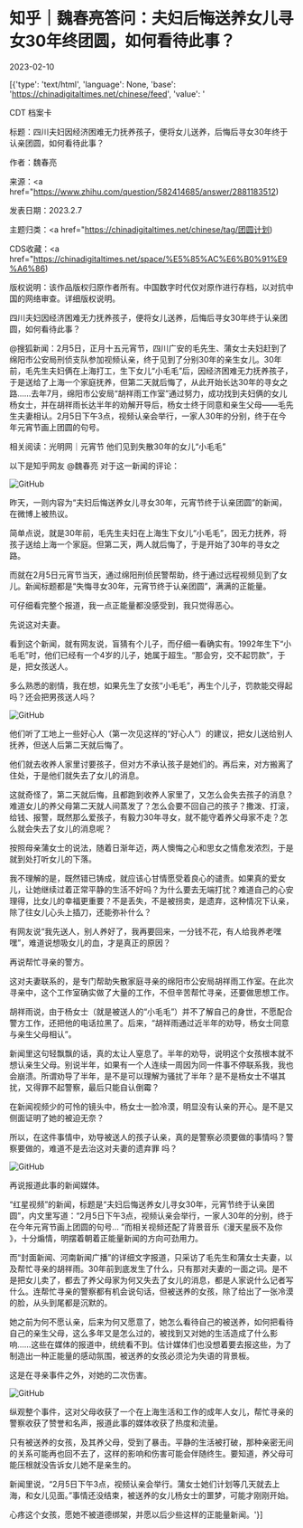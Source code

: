 # 知乎｜魏春亮答问：夫妇后悔送养女儿寻女30年终团圆，如何看待此事？

2023-02-10

[{'type': 'text/html', 'language': None, 'base': 'https://chinadigitaltimes.net/chinese/feed', 'value': '

CDT 档案卡

标题：四川夫妇因经济困难无力抚养孩子，便将女儿送养，后悔后寻女30年终于认亲团圆，如何看待此事？

作者：魏春亮

来源：<a href="https://www.zhihu.com/question/582414685/answer/2881183512)

发表日期：2023.2.7

主题归类：<a href="https://chinadigitaltimes.net/chinese/tag/团圆计划)

CDS收藏：<a href="https://chinadigitaltimes.net/space/%E5%85%AC%E6%B0%91%E9%A6%86)

版权说明：该作品版权归原作者所有。中国数字时代仅对原作进行存档，以对抗中国的网络审查。详细版权说明。





四川夫妇因经济困难无力抚养孩子，便将女儿送养，后悔后寻女30年终于认亲团圆，如何看待此事？

@搜狐新闻：2月5日，正月十五元宵节，四川广安的毛先生、蒲女士夫妇赶到了绵阳市公安局刑侦支队参加视频认亲，终于见到了分别30年的亲生女儿。30年前，毛先生夫妇俩在上海打工，生下女儿“小毛毛”后，因经济困难无力抚养孩子，于是送给了上海一个家庭抚养，但第二天就后悔了，从此开始长达30年的寻女之路……去年7月，绵阳市公安局“胡祥雨工作室”通过努力，成功找到夫妇俩的女儿杨女士，并在胡祥雨长达半年的劝解开导后，杨女士终于同意和亲生父母——毛先生夫妻相认。2月5日下午3点，视频认亲会举行，一家人30年的分别，终于在今年元宵节画上团圆的句号。

相关阅读：光明网｜元宵节 他们见到失散30年的女儿“小毛毛”

以下是知乎网友 @魏春亮 对于这一新闻的评论：

![GitHub](https://chinadigitaltimes.net/chinese/files/2023/02/image-1676028921906.png)

昨天，一则内容为“夫妇后悔送养女儿寻女30年，元宵节终于认亲团圆”的新闻，在微博上被热议。

简单点说，就是30年前，毛先生夫妇在上海生下女儿“小毛毛”，因无力抚养，将孩子送给上海一个家庭。但第二天，两人就后悔了，于是开始了30年的寻女之路。

而就在2月5日元宵节当天，通过绵阳刑侦民警帮助，终于通过远程视频见到了女儿。新闻标题都是“失悔寻女30年，元宵节终于认亲团圆”，满满的正能量。

可仔细看完整个报道，我一点正能量都没感受到，我只觉得恶心。

先说这对夫妻。

看到这个新闻，就有网友说，盲猜有个儿子，而仔细一看确实有。1992年生下“小毛毛”时，他们已经有一个4岁的儿子，她属于超生。“那会穷，交不起罚款”，于是，把女孩送人。

多么熟悉的剧情，我在想，如果先生了女孩“小毛毛”，再生个儿子，罚款能交得起吗？还会把男孩送人吗？

![GitHub](https://chinadigitaltimes.net/chinese/files/2023/02/image-1676028947732.png)

他们听了工地上一些好心人（第一次见这样的“好心人”）的建议，把女儿送给别人抚养，但送人后第二天就后悔了。

他们就去收养人家里讨要孩子，但对方不承认孩子是她们的。再后来，对方搬离了住处，于是他们就失去了女儿的消息。

这就奇怪了，第二天就后悔，且都跑到收养人家里了，又怎么会失去孩子的消息？难道女儿的养父母第二天就人间蒸发了？怎么会要不回自己的孩子？撒泼、打滚，给钱、报警，既然那么爱孩子，有毅力30年寻女，就不能守着养父母家不走？怎么就会失去了女儿的消息呢？

按照母亲蒲女士的说法，随着日渐年迈，两人懊悔之心和思女之情愈发浓烈，于是就到处打听女儿的下落。

我不理解的是，既然错已铸成，就应该心甘情愿受着良心的谴责。如果真的爱女儿，让她继续过着正常平静的生活不好吗？为什么要去无端打扰？难道自己的心安理得，比女儿的幸福更重要？不是丢失，不是被拐卖，是遗弃，这种情况下认亲，除了往女儿心头上插刀，还能弥补什么？

有网友说“我先送人，别人养好了，我再要回来，一分钱不花，有人给我养老嘿嘿”，难道说想吸女儿的血，才是真正的原因？

再说帮忙寻亲的警方。

这对夫妻联系的，是专门帮助失散家庭寻亲的绵阳市公安局胡祥雨工作室。在此次寻亲中，这个工作室确实做了大量的工作，不但辛苦帮忙寻亲，还要做思想工作。

胡祥雨说，由于杨女士（就是被送人的“小毛毛”）并不了解自己的身世，不愿配合警方工作，还把他的电话拉黑了。后来，“胡祥雨通过近半年的劝导，杨女士同意与亲生父母相认”。

新闻里这句轻飘飘的话，真的太让人窒息了。半年的劝导，说明这个女孩根本就不想认亲生父母。别说半年，如果有一个人连续一周因为同一件事不停联系我，我也会崩溃。所谓劝导了半年，是不是可以理解为骚扰了半年？是不是杨女士不堪其扰，又得罪不起警察，最后只能自认倒霉？

在新闻视频少的可怜的镜头中，杨女士一脸冷漠，明显没有认亲的开心。是不是又侧面证明了她的被迫无奈？

所以，在这件事情中，劝导被送人的孩子认亲，真的是警察必须要做的事情吗？警察要做的，难道不是去治这对夫妻的遗弃罪 吗？

![GitHub](https://chinadigitaltimes.net/chinese/files/2023/02/image-1676029014616.png)

再说报道此事的新闻媒体。

“红星视频”的新闻，标题是“夫妇后悔送养女儿寻女30年，元宵节终于认亲团圆”，内文里写道：“2月5日下午3点，视频认亲会举行，一家人30年的分别，终于在今年元宵节画上团圆的句号… ”而相关视频还配了背景音乐《漫天星辰不及你 》，十分煽情，明摆着朝着正能量新闻的方向可劲用力。

而“封面新闻、河南新闻广播”的详细文字报道，只采访了毛先生和蒲女士夫妻，以及帮忙寻亲的胡祥雨。30年前到底发生了什么，只有那对夫妻的一面之词。是不是把女儿卖了，都去了养父母家为何又失去了女儿的消息，都是人家说什么记者写什么。连帮忙寻亲的警察都有机会说句话，但被送养的女孩，除了给出了一张冷漠的脸，从头到尾都是沉默的。

她之前为何不愿认亲，后来为何又愿意了，她怎么看待自己的被送养，如何把看待自己的亲生父母，这么多年又是怎么过的，被找到又对她的生活造成了什么影响……这些在媒体的报道中，统统看不到。估计媒体们也没想着要去报这些，为了制造出一种正能量的感动氛围，被送养的女孩必须沦为失语的背景板。

这是在寻亲事件之外，对她的二次伤害。

![GitHub](https://chinadigitaltimes.net/chinese/files/2023/02/image-1676029096310.png)

纵观整个事件，这对父母收获了一个在上海生活和工作的成年人女儿，帮忙寻亲的警察收获了赞誉和名声，报道此事的媒体收获了热度和流量。

只有被送养的女孩，及其养父母，受到了暴击。平静的生活被打破，那种亲密无间的关系可能再也回不去了，这样的影响和伤害可能会伴随终生。要知道，养父母可能压根就没告诉女儿她不是亲生的。

新闻里说，“2月5日下午3点，视频认亲会举行。蒲女士她们计划等几天就去上海，和女儿见面。”事情还没结束，被送养的女儿杨女士的噩梦，可能才刚刚开始。

心疼这个女孩，愿她不被道德绑架，并愿以后少些这样的正能量新闻。'}]